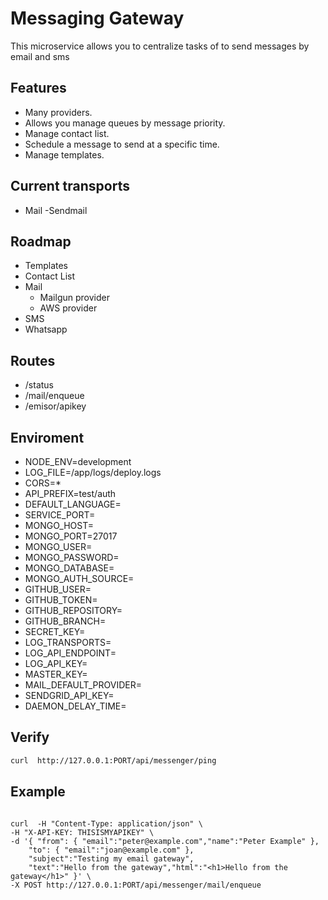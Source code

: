 # Messaging Gateway

This microservice allows you to centralize tasks of to send messages by email and sms

## Features

- Many providers.
- Allows you manage queues by message priority.
- Manage contact list.
- Schedule a message to send at a specific time.
- Manage templates.


## Current transports
	
- Mail
	-Sendmail

## Roadmap

- Templates
- Contact List
- Mail
	- Mailgun provider
	- AWS provider
- SMS
- Whatsapp


## Routes

- /status
- /mail/enqueue
- /emisor/apikey

## Enviroment

- NODE_ENV=development
- LOG_FILE=/app/logs/deploy.logs
- CORS=*
- API_PREFIX=test/auth
- DEFAULT_LANGUAGE=
- SERVICE_PORT=
- MONGO_HOST=
- MONGO_PORT=27017
- MONGO_USER=
- MONGO_PASSWORD=
- MONGO_DATABASE=
- MONGO_AUTH_SOURCE=
- GITHUB_USER=
- GITHUB_TOKEN=
- GITHUB_REPOSITORY=
- GITHUB_BRANCH=
- SECRET_KEY=
- LOG_TRANSPORTS=
- LOG_API_ENDPOINT=
- LOG_API_KEY=
- MASTER_KEY=
- MAIL_DEFAULT_PROVIDER=
- SENDGRID_API_KEY=
- DAEMON_DELAY_TIME=

## Verify

```bash
curl  http://127.0.0.1:PORT/api/messenger/ping
```

## Example
```

curl  -H "Content-Type: application/json" \
-H "X-API-KEY: THISISMYAPIKEY" \
-d '{ "from": { "email":"peter@example.com","name":"Peter Example" },
	"to": { "email":"joan@example.com" },
	"subject":"Testing my email gateway",
	"text":"Hello from the gateway","html":"<h1>Hello from the gateway</h1>" }' \
-X POST http://127.0.0.1:PORT/api/messenger/mail/enqueue

```

